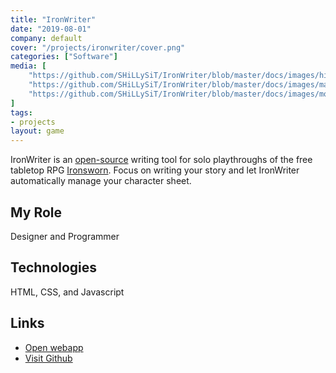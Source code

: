 ```yaml
---
title: "IronWriter"
date: "2019-08-01"
company: default
cover: "/projects/ironwriter/cover.png"
categories: ["Software"]
media: [
    "https://github.com/SHiLLySiT/IronWriter/blob/master/docs/images/history.gif?raw=true",
    "https://github.com/SHiLLySiT/IronWriter/blob/master/docs/images/markup.gif?raw=true",
    "https://github.com/SHiLLySiT/IronWriter/blob/master/docs/images/mode-toggle.gif?raw=true",
]
tags:
- projects
layout: game
---
```


IronWriter is an [open-source](https://github.com/SHiLLySiT/IronWriter) writing tool for solo playthroughs of the free tabletop RPG [Ironsworn](https://ironswornrpg.com). Focus on writing your story and let IronWriter automatically manage your character sheet.

## My Role
Designer and Programmer

## Technologies
HTML, CSS, and Javascript

## Links
* [Open webapp](https://alexlarioza.com/IronWriter)
* [Visit Github](https://github.com/SHiLLySiT/IronWriter)